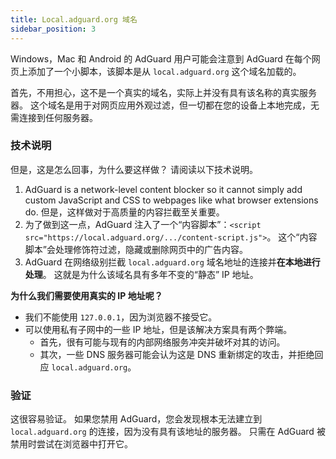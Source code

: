 ```yaml
---
title: Local.adguard.org 域名
sidebar_position: 3
---
```


Windows，Mac 和 Android 的 AdGuard 用户可能会注意到 AdGuard 在每个网页上添加了一个小脚本，该脚本是从 `local.adguard.org` 这个域名加载的。

首先，不用担心，这不是一个真实的域名，实际上并没有具有该名称的真实服务器。 这个域名是用于对网页应用外观过滤，但一切都在您的设备上本地完成，无需连接到任何服务器。

### 技术说明

但是，这是怎么回事，为什么要这样做？ 请阅读以下技术说明。

1. AdGuard is a network-level content blocker so it cannot simply add custom JavaScript and CSS to webpages like what browser extensions do. 但是，这样做对于高质量的内容拦截至关重要。
2. 为了做到这一点，AdGuard 注入了一个“内容脚本”：`<script src="https://local.adguard.org/.../content-script.js">`。 这个“内容脚本”会处理修饰符过滤，隐藏或删除网页中的广告内容。
3. AdGuard 在网络级别拦截 `local.adguard.org` 域名地址的连接并**在本地进行处理**。 这就是为什么该域名具有多年不变的“静态” IP 地址。

**为什么我们需要使用真实的 IP 地址呢？**

- 我们不能使用 `127.0.0.1`，因为浏览器不接受它。
- 可以使用私有子网中的一些 IP 地址，但是该解决方案具有两个弊端。
    - 首先，很有可能与现有的内部网络服务冲突并破坏对其的访问。
    - 其次，一些 DNS 服务器可能会认为这是 DNS 重新绑定的攻击，并拒绝回应 `local.adguard.org`。

### 验证

这很容易验证。 如果您禁用 AdGuard，您会发现根本无法建立到 `local.adguard.org` 的连接，因为没有具有该地址的服务器。 只需在 AdGuard 被禁用时尝试在浏览器中打开它。
